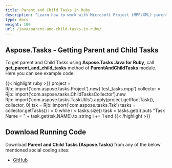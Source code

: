 ```yaml
---
title: Parent and Child Tasks in Ruby
description: "Learn how to work with Microsoft Project (MPP/XML) parent-child relations using Aspose.Tasks Java for Ruby."
type: docs
weight: 100
url: /java/parent-and-child-tasks-in-ruby/
---
```


## **Aspose.Tasks - Getting Parent and Child Tasks**
To get parent and Child Tasks using **Aspose.Tasks Java for Ruby**, call **get_parent_and_child_tasks** method of **ParentAndChildTasks** module. Here you can see example code.

{{< highlight ruby >}}
project = Rjb::import('com.aspose.tasks.Project').new('test_tasks.mpp')
collector = Rjb::import('com.aspose.tasks.ChildTasksCollector').new
Rjb::import('com.aspose.tasks.TaskUtils').apply(project.getRootTask(), collector, 0)
tsk = Rjb::import('com.aspose.tasks.Tsk')
tasks = collector.getTasks()
i = 0
while i < tasks.size()
    task = tasks.get(i)
    puts "Task Name = " + task.get(tsk.NAME).to_string
    i += 1
end
{{< /highlight >}}

## **Download Running Code**
Download **Parent and Child Tasks (Aspose.Tasks)** from any of the below mentioned social coding sites:

- [GitHub](https://github.com/aspose-tasks/Aspose.Tasks-for-Java/blob/master/Plugins/Aspose_Tasks_Java_for_Ruby/lib/asposetasksjava/Tasks/parentandchildtasks.rb)
